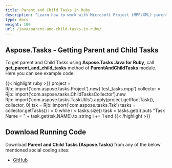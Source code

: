 ```yaml
---
title: Parent and Child Tasks in Ruby
description: "Learn how to work with Microsoft Project (MPP/XML) parent-child relations using Aspose.Tasks Java for Ruby."
type: docs
weight: 100
url: /java/parent-and-child-tasks-in-ruby/
---
```


## **Aspose.Tasks - Getting Parent and Child Tasks**
To get parent and Child Tasks using **Aspose.Tasks Java for Ruby**, call **get_parent_and_child_tasks** method of **ParentAndChildTasks** module. Here you can see example code.

{{< highlight ruby >}}
project = Rjb::import('com.aspose.tasks.Project').new('test_tasks.mpp')
collector = Rjb::import('com.aspose.tasks.ChildTasksCollector').new
Rjb::import('com.aspose.tasks.TaskUtils').apply(project.getRootTask(), collector, 0)
tsk = Rjb::import('com.aspose.tasks.Tsk')
tasks = collector.getTasks()
i = 0
while i < tasks.size()
    task = tasks.get(i)
    puts "Task Name = " + task.get(tsk.NAME).to_string
    i += 1
end
{{< /highlight >}}

## **Download Running Code**
Download **Parent and Child Tasks (Aspose.Tasks)** from any of the below mentioned social coding sites:

- [GitHub](https://github.com/aspose-tasks/Aspose.Tasks-for-Java/blob/master/Plugins/Aspose_Tasks_Java_for_Ruby/lib/asposetasksjava/Tasks/parentandchildtasks.rb)
